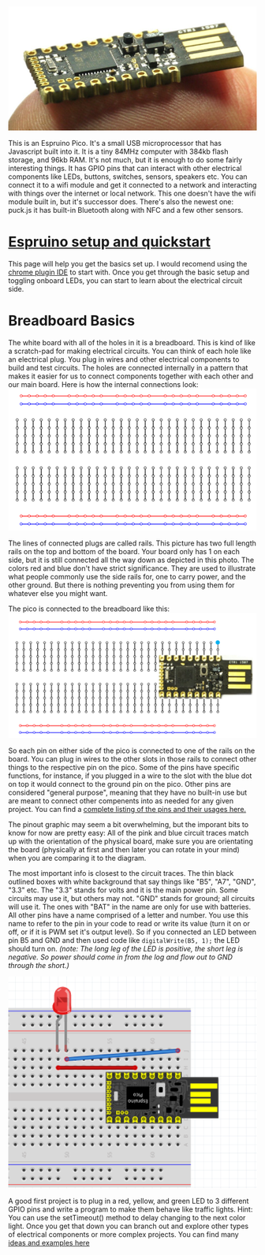 !['Espruino Pico'](espruino.PNG?raw=true)

This is an Espruino Pico. It's a small USB microprocessor that has Javascript built into it. It is a tiny 84MHz computer with 384kb flash storage, and 96kb RAM. It's not much, but it is enough to do some fairly interesting things. It has GPIO pins that can interact with other electrical components like LEDs, buttons, switches, sensors, speakers etc. You can connect it to a wifi module and get it connected to a network and interacting with things over the internet or local network. This one doesn't have the wifi module built in, but it's successor does. There's also the newest one: puck.js it has built-in Bluetooth along with NFC and a few other sensors.

# [Espruino setup and quickstart](http://www.espruino.com/Quick+Start)

This page will help you get the basics set up. I would recomend using the [chrome plugin IDE](https://chrome.google.com/webstore/detail/espruino-web-ide/bleoifhkdalbjfbobjackfdifdneehpo?hl=en) to start with. Once you get through the basic setup and toggling onboard LEDs, you can start to learn about the electrical circuit side.

# Breadboard Basics

The white board with all of the holes in it is a breadboard. This is kind of like a scratch-pad for making electrical circuits. You can think of each hole like an electrical plug. You plug in wires and other electrical components to build and test circuits. The holes are connected internally in a pattern that makes it easier for us to connect components together with each other and our main board. Here is how the internal connections look:
!['Bread Board'](breadboard_90.png?raw=true)

The lines of connected plugs are called rails. This picture has two full length rails on the top and bottom of the board. Your board only has 1 on each side, but it is still connected all the way down as depicted in this photo. The colors red and blue don't have strict significance. They are used to illustrate what people commonly use the side rails for, one to carry power, and the other ground. But there is nothing preventing you from using them for whatever else you might want.

The pico is connected to the breadboard like this:
!['Pico Bread Board'](pico_on_breadboard.PNG?raw=true)

So each pin on either side of the pico is connected to one of the rails on the board. You can plug in wires to the other slots in those rails to connect other things to the respective pin on the pico. Some of the pins have specific functions, for instance, if you plugged in a wire to the slot with the blue dot on top it would connect to the ground pin on the pico. Other pins are considered "general purpose", meaning that they have no built-in use but are meant to connect other compenents into as needed for any given project. You can find a [complete listing of the pins and their usages here.](http://www.espruino.com/Pico)

The pinout graphic may seem a bit overwhelming, but the imporant bits to know for now are pretty easy: All of the pink and blue circuit traces match up with the orientation of the physical board, make sure you are orientating the board (physically at first and then later you can rotate in your mind) when you are comparing it to the diagram.

The most important info is closest to the circuit traces. The thin black outlined boxes with white background that say things like "B5", "A7", "GND", "3.3" etc. The "3.3" stands for volts and it is the main power pin. Some circuits may use it, but others may not. "GND" stands for ground; all circuits will use it. The ones with "BAT" in the name are only for use with batteries. All other pins have a name comprised of a letter and number. You use this name to refer to the pin in your code to read or write its value (turn it on or off, or if it is PWM set it's output level). So if you connected an LED between pin B5 and GND and then used code like `digitalWrite(B5, 1);` the LED should turn on. _(note: The long leg of the LED is positive, the short leg is negative. So power should come in from the log and flow out to GND through the short.)_

!['LED Circuit'](basic_led_circuit.PNG?raw=true)

A good first project is to plug in a red, yellow, and green LED to 3 different GPIO pins and write a program to make them behave like traffic lights. Hint: You can use the setTimeout() method to delay changing to the next color light. Once you get that down you can branch out and explore other types of electrical components or more complex projects. You can find many [ideas and examples here](http://www.espruino.com/Tutorials)